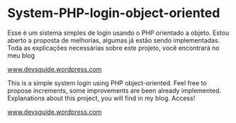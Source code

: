 System-PHP-login-object-oriented
================================

Esse é um sistema simples de login usando o PHP orientado a objeto. 
Estou aberto a proposta de melhorias, algumas  já estão sendo implementadas.
Toda as explicações necessárias sobre este projeto, você encontrará no meu blog

www.devsguide.wordpress.com

This is a simple system login using PHP object-oriented. 
Feel free to propose increments, some improvements are been already implemented.
Explanations about this project, you will find in my blog. Access!

www.devsguide.wordpress.com
